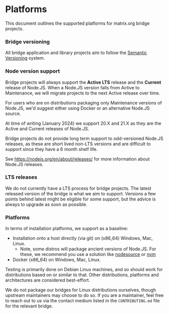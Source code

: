 # Platforms

This document outlines the supported platforms for matrix.org bridge projects.

### Bridge versioning

All bridge application and library projects aim to follow the [Semantic Versioning](https://semver.org/) system.

### Node version support

Bridge projects will always support the **Active LTS** release and the **Current** release of Node.JS. When a
Node.JS version falls from Active to Maintenance, we will migrate projects to the next Active release over time.

For users who are on distributions packaging only Maintenance versions of Node.JS, we'd suggest either using Docker
or an alternative Node.JS source.

At time of writing (January 2024) we support 20.X and 21.X as they are the Active and Current releases of Node.JS.

Bridge projects do not provide long term support to odd-versioned Node.JS releases, as these are short lived non-LTS
versions and are difficult to support since they have a 6 month shelf life.

See https://nodejs.org/en/about/releases/ for more information about Node.JS releases.

### LTS releases

We do not currently have a LTS process for bridge projects. The latest released version of the bridge is
what we aim to support. Versions a few points behind latest might be eligible for some support, but the
advice is always to upgrade as soon as possible.

### Platforms

In terms of installation platforms, we support as a baseline:

  - Installation onto a host directly (via git) on (x86_64) Windows, Mac, Linux.
    - Note, some distros will package ancient versions of Node.JS. For these, we recommend you use
      a solution like [nodesource](https://github.com/nodesource/distributions) or [nvm](https://github.com/nvm-sh/nvm)
  - Docker (x86_64) on Windows, Mac, Linux.

Testing is primarily done on Debian Linux machines, and so should work for distributions based on
or similar to that. Other distributions, platforms and architectures are considered best-effort. 

We do not package our bridges for Linux distributions ourselves, though upstream maintainers
may choose to do so. If you are a maintainer, feel free to reach out to us via the contact medium
listed in the `CONTRIBUTING.md` file for the relevant bridge.
